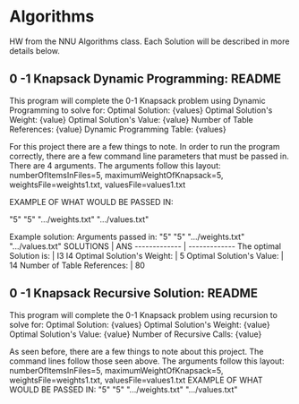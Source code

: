 # Algorithms
HW from the NNU Algorithms class. Each Solution will be described in more details below. 


## 0 -1 Knapsack Dynamic Programming: README
This program will complete the 0-1 Knapsack problem
using Dynamic Programming to solve for:
Optimal Solution: {values}
Optimal Solution's Weight: {value}
Optimal Solution's Value: {value}
Number of Table References: {value}
Dynamic Programming Table:  {values}

For this project there are a few things to note.
In order to run the program correctly, there are a few
command line parameters that must be passed in.
There are 4 arguments. The arguments follow this layout:
numberOfItemsInFiles=5, maximumWeightOfKnapsack=5, weightsFile=weights1.txt, valuesFile=values1.txt

EXAMPLE OF WHAT WOULD BE PASSED IN:

"5" "5" ".../weights.txt" ".../values.txt"

Example solution: 
Arguments passed in: "5" "5" ".../weights.txt" ".../values.txt"
   SOLUTIONS  | ANS
------------- | -------------
The optimal Solution is:  | I3 I4
Optimal Solution's Weight:  | 5
Optimal Solution's Value:   | 14
Number of Table References:  | 80


## 0 -1 Knapsack Recursive Solution: README
This program will complete the 0-1 Knapsack problem
using recursion to solve for:
Optimal Solution: {values}
Optimal Solution's Weight: {value}
Optimal Solution's Value: {value}
Number of Recursive Calls: {value}

As seen before, there are a few things to note
about this project. The command lines follow those seen above.
The arguments follow this layout:
numberOfItemsInFiles=5, maximumWeightOfKnapsack=5, weightsFile=weights1.txt, valuesFile=values1.txt
EXAMPLE OF WHAT WOULD BE PASSED IN:
"5" "5" ".../weights.txt" ".../values.txt"




